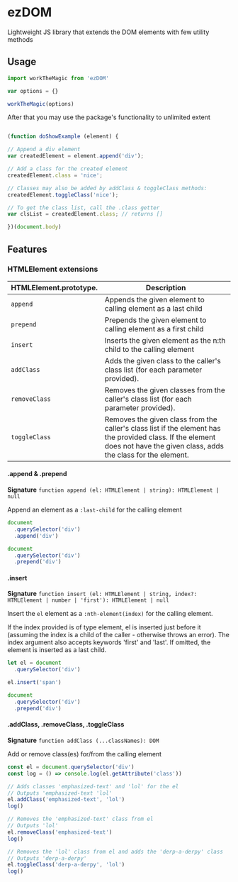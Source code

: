# ezDOM
Lightweight JS library that extends the DOM elements with few utility methods

## Usage

```javascript
import workTheMagic from 'ezDOM'

var options = {}

workTheMagic(options)
```

After that you may use the package's functionality to unlimited extent

```javascript

(function doShowExample (element) {

// Append a div element
var createdElement = element.append('div');

// Add a class for the created element
createdElement.class = 'nice';

// Classes may also be added by addClass & toggleClass methods:
createdElement.toggleClass('nice');

// To get the class list, call the .class getter
var clsList = createdElement.class; // returns []

})(document.body)
```


## Features



### HTMLElement extensions

| HTMLElement.prototype.          | Description
|---------------------------------|----------------------------
| `append`  | Appends the given element to calling element as a last child
| `prepend` | Prepends the given element to calling element as a first child
| `insert`  | Inserts the given element as the n:th child to the calling element
| `addClass`  | Adds the given class to the caller's class list (for each parameter provided).
| `removeClass`  | Removes the given classes from the caller's class list (for each parameter provided).
| `toggleClass`  | Removes the given class from the caller's class list if the element has the provided class. If the element does not have the given class, adds the class for the element.


#### .append & .prepend

**Signature** `function append (el: HTMLElement | string): HTMLElement | null`

Append an element as a `:last-child` for the calling element

```javascript
document
  .querySelector('div')
  .append('div')

document
  .querySelector('div')
  .prepend('div')
```

#### .insert

**Signature** `function insert (el: HTMLElement | string, index?: HTMLElement | number | 'first'): HTMLElement | null`

Insert the `el` element as a `:nth-element(index)` for the calling element.

If the index provided is of type element, el is inserted just before it (assuming the index is a child of the caller - otherwise throws an error). The index argument also accepts keywords 'first' and 'last'. If omitted, the element is inserted as a last child.

```javascript
let el = document
  .querySelector('div')

el.insert('span')

document
  .querySelector('div')
  .prepend('div')
```

#### .addClass, .removeClass, .toggleClass

**Signature** `function addClass (...classNames): DOM`

Add or remove class(es) for/from the calling element

```javascript
const el = document.querySelector('div')
const log = () => console.log(el.getAttribute('class'))

// Adds classes 'emphasized-text' and 'lol' for the el
// Outputs 'emphasized-text 'lol'
el.addClass('emphasized-text', 'lol')
log()

// Removes the 'emphasized-text' class from el
// Outputs 'lol'
el.removeClass('emphasized-text')
log()

// Removes the 'lol' class from el and adds the 'derp-a-derpy' class
// Outputs 'derp-a-derpy'
el.toggleClass('derp-a-derpy', 'lol')
log()
```
